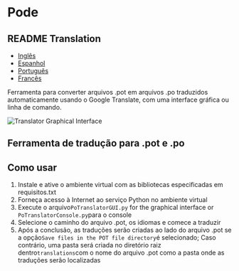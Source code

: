 # Pode

## README Translation

-   [Inglês](README.md)
-   [Espanhol](README.es.md)
-   [Português](README.pt.md)
-   [Francês](README.fr.md)

Ferramenta para converter arquivos .pot em arquivos .po traduzidos automaticamente usando o Google Translate, com uma interface gráfica ou linha de comando.

![Translator Graphical Interface](https://github.com/user-attachments/assets/48377205-6435-4919-b549-091cec595f8f)

## Ferramenta de tradução para .pot e .po

## Como usar

1.  Instale e ative o ambiente virtual com as bibliotecas especificadas em requisitos.txt
2.  Forneça acesso à Internet ao serviço Python no ambiente virtual
3.  Execute o arquivo`PoTranslatorGUI.py` for the graphical interface or `PoTranslatorConsole.py`para o console
4.  Selecione o caminho do arquivo .pot, os idiomas e comece a traduzir
5.  Após a conclusão, as traduções serão criadas ao lado do arquivo .pot se a opção`Save files in the POT file directory`é selecionado; Caso contrário, uma pasta será criada no diretório raiz dentro`translations`com o nome do arquivo .pot como a pasta onde as traduções serão localizadas
